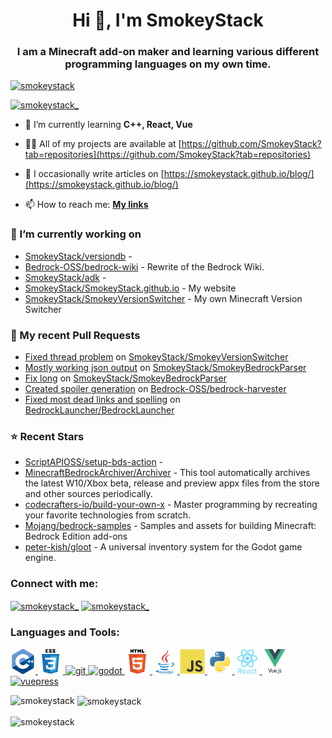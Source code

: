 <h1 align="center">Hi 👋, I'm SmokeyStack</h1>
<h3 align="center">I am a Minecraft add-on maker and learning various different programming languages on my own time.</h3>

<p align="left"> <a href="https://github.com/ryo-ma/github-profile-trophy"><img src="https://github-profile-trophy.vercel.app/?username=smokeystack" alt="smokeystack" /></a> </p>

<p align="left"> <a href="https://twitter.com/smokeystack_" target="blank"><img src="https://img.shields.io/twitter/follow/smokeystack_?logo=twitter&style=for-the-badge" alt="smokeystack_" /></a> </p>

- 🌱 I’m currently learning **C++, React, Vue**

- 👨‍💻 All of my projects are available at [https://github.com/SmokeyStack?tab=repositories](https://github.com/SmokeyStack?tab=repositories)

- 📝 I occasionally write articles on [https://smokeystack.github.io/blog/](https://smokeystack.github.io/blog/)

- 📫 How to reach me: **[My links](https://smokeystack.github.io/about/links.html)**

### 🔭 I’m currently working on

- [SmokeyStack/versiondb](https://github.com/SmokeyStack/versiondb) - 
- [Bedrock-OSS/bedrock-wiki](https://github.com/Bedrock-OSS/bedrock-wiki) - Rewrite of the Bedrock Wiki.
- [SmokeyStack/adk](https://github.com/SmokeyStack/adk) - 
- [SmokeyStack/SmokeyStack.github.io](https://github.com/SmokeyStack/SmokeyStack.github.io) - My website
- [SmokeyStack/SmokeyVersionSwitcher](https://github.com/SmokeyStack/SmokeyVersionSwitcher) - My own Minecraft Version Switcher

### 🔨 My recent Pull Requests

- [Fixed thread problem](https://github.com/SmokeyStack/SmokeyVersionSwitcher/pull/1) on [SmokeyStack/SmokeyVersionSwitcher](https://github.com/SmokeyStack/SmokeyVersionSwitcher)
- [Mostly working json output](https://github.com/SmokeyStack/SmokeyBedrockParser/pull/4) on [SmokeyStack/SmokeyBedrockParser](https://github.com/SmokeyStack/SmokeyBedrockParser)
- [Fix long](https://github.com/SmokeyStack/SmokeyBedrockParser/pull/3) on [SmokeyStack/SmokeyBedrockParser](https://github.com/SmokeyStack/SmokeyBedrockParser)
- [Created spoiler generation](https://github.com/Bedrock-OSS/bedrock-harvester/pull/17) on [Bedrock-OSS/bedrock-harvester](https://github.com/Bedrock-OSS/bedrock-harvester)
- [Fixed most dead links and spelling](https://github.com/BedrockLauncher/BedrockLauncher/pull/75) on [BedrockLauncher/BedrockLauncher](https://github.com/BedrockLauncher/BedrockLauncher)

### ⭐ Recent Stars

- [ScriptAPIOSS/setup-bds-action](https://github.com/ScriptAPIOSS/setup-bds-action) - 
- [MinecraftBedrockArchiver/Archiver](https://github.com/MinecraftBedrockArchiver/Archiver) - This tool automatically archives the latest W10/Xbox beta, release and preview appx files from the store and other sources periodically.
- [codecrafters-io/build-your-own-x](https://github.com/codecrafters-io/build-your-own-x) - Master programming by recreating your favorite technologies from scratch.
- [Mojang/bedrock-samples](https://github.com/Mojang/bedrock-samples) - Samples and assets for building Minecraft: Bedrock Edition add-ons
- [peter-kish/gloot](https://github.com/peter-kish/gloot) - A universal inventory system for the Godot game engine.

<h3 align="left">Connect with me:</h3>
<p align="left">
<a href="https://twitter.com/smokeystack_" target="blank"><img align="center" src="https://raw.githubusercontent.com/rahuldkjain/github-profile-readme-generator/master/src/images/icons/Social/twitter.svg" alt="smokeystack_" height="30" width="40" /></a>
<a href="https://mastodon.gamedev.place/@SmokeyStack" target="blank"><img align="center" src="https://smokeystack.github.io/assets/images/mastodon.svg" alt="smokeystack_" height="30" width="40" /></a>
</p>

<h3 align="left">Languages and Tools:</h3>
<p align="left">
    <a href="https://www.w3schools.com/cpp/" target="_blank" rel="noreferrer"> <img src="https://raw.githubusercontent.com/devicons/devicon/master/icons/cplusplus/cplusplus-original.svg" alt="cplusplus" width="40" height="40" /> </a>
    <a href="https://www.w3schools.com/css/" target="_blank" rel="noreferrer"> <img src="https://raw.githubusercontent.com/devicons/devicon/master/icons/css3/css3-original-wordmark.svg" alt="css3" width="40" height="40" /> </a>
    <a href="https://git-scm.com/" target="_blank" rel="noreferrer"> <img src="https://www.vectorlogo.zone/logos/git-scm/git-scm-icon.svg" alt="git" width="40" height="40" /> </a>
    <a href="https://godotengine.org/" target="_blank" rel="noreferrer"> <img src="https://godotengine.org/asset-library/assets/logo.svg" alt="godot" width="40" height="40" /> </a>
    <a href="https://www.w3.org/html/" target="_blank" rel="noreferrer"> <img src="https://raw.githubusercontent.com/devicons/devicon/master/icons/html5/html5-original-wordmark.svg" alt="html5" width="40" height="40" /> </a>
    <a href="https://www.java.com" target="_blank" rel="noreferrer"> <img src="https://raw.githubusercontent.com/devicons/devicon/master/icons/java/java-original.svg" alt="java" width="40" height="40" /> </a>
    <a href="https://developer.mozilla.org/en-US/docs/Web/JavaScript" target="_blank" rel="noreferrer">
        <img src="https://raw.githubusercontent.com/devicons/devicon/master/icons/javascript/javascript-original.svg" alt="javascript" width="40" height="40" />
    </a>
    <a href="https://www.python.org" target="_blank" rel="noreferrer"> <img src="https://raw.githubusercontent.com/devicons/devicon/master/icons/python/python-original.svg" alt="python" width="40" height="40" /> </a>
    <a href="https://reactjs.org/" target="_blank" rel="noreferrer"> <img src="https://raw.githubusercontent.com/devicons/devicon/master/icons/react/react-original-wordmark.svg" alt="react" width="40" height="40" /> </a>
    <a href="https://vuejs.org/" target="_blank" rel="noreferrer"> <img src="https://raw.githubusercontent.com/devicons/devicon/master/icons/vuejs/vuejs-original-wordmark.svg" alt="vuejs" width="40" height="40" /> </a>
    <a href="https://vuepress.vuejs.org/" target="_blank" rel="noreferrer">
        <img src="https://raw.githubusercontent.com/AliasIO/wappalyzer/master/src/drivers/webextension/images/icons/VuePress.svg" alt="vuepress" width="40" height="40" />
    </a>
</p>

<p><img align="left" src="https://github-readme-stats.vercel.app/api/top-langs?username=smokeystack&show_icons=true&locale=en&layout=compact" alt="smokeystack" /></p>

<p>&nbsp;<img align="center" src="https://github-readme-stats.vercel.app/api?username=smokeystack&show_icons=true&locale=en" alt="smokeystack" /></p>

<p><img align="center" src="https://github-readme-streak-stats.herokuapp.com/?user=smokeystack&theme=default" alt="smokeystack" /></p>
